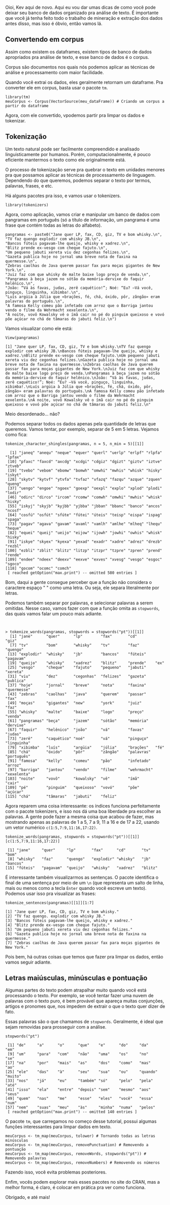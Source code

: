 Oioi, Kev aqui de novo. Aqui eu vou dar umas dicas de como você pode deixar seu banco de dados organizado pra análise de texto. É importante que você já tenha feito todo o trabalho de mineração e extração dos dados antes disso, mas isso é óbvio, então vamos lá.

## Convertendo em corpus
Assim como existem os dataframes, existem tipos de banco de dados apropriados pra análise de texto, e esse banco de dados é o corpus.

Corpus são documentos nos quais nós podemos aplicar as técnicas de análise e processamento com maior facilidade.

Quando você extrai os dados, eles geralmente retornam um dataframe. Pra converter ele em corpus, basta usar o pacote ```tm```.
```{r, eval = F, echo = T}
library(tm)
meuCorpus <- Corpus(VectorSource(meu_dataFrame)) # Criando um corpus a partir do dataframe
```

Agora, com ele convertido, vpodemos partir pra limpar os dados e tokenizar.

## Tokenização
Um texto natural pode ser facilmente compreendido e analisado linguisticamente por humanos. Porém, computacionalmente, é pouco eficiente mantermos o texto como ele originalmente está.

O processo de tokenização serve pra quebrar o texto em unidades menores pra que possamos aplicar as técnicas de processamento de linguagem. Dependendo do que queremos, podemos separar o texto por termos, palavras, frases, e etc.

Há alguns pacotes pra isso, e vamos usar o tokenizers.
```{r, eval = T, echo = T, warning = F, message = F}
library(tokenizers)
```

Agora, como aplicação, vamos criar e manipular um banco de dados com pangramas em português (só a título de informação, um pangrama é uma frase que contém todas as letras do alfabeto).

```{r, eval = T, echo = F, warning = F}
pangramas <- paste0("Jane quer LP, fax, CD, giz, TV e bom whisky.\n",
"TV faz quengo explodir com whisky JB.\n",
"Bancos fúteis pagavam-lhe queijo, whisky e xadrez.\n",
"Blitz prende ex-vesgo com cheque fajuto.\n",
"Um pequeno jabuti xereta viu dez cegonhas felizes.\n",
"Gazeta publica hoje no jornal uma breve nota de faxina na quermesse.\n",
"Zebras caolhas de Java querem passar fax para moças gigantes de New York.\n",
"Juiz faz com que whisky de malte baixe logo preço de venda.\n",
"Pangramas à beça jazem no sótão da memória-dervixe do faquir helênico.\n",
"João: “Vá às favas, judas, zerê caquético!”; Noé: “Eu? —Vá você, pinguço, linguinha, xibimba!.\n",
"Luís argüia à Júlia que «brações, fé, chá, óxido, pôr, zângão» eram palavras do português.\n",
"A famosa Kelly comeu pão infetado com arroz que o Barriga jantou vendo o filme da Wehrmacht xexelenta.\n",
"À noite, vovô Kowalsky vê o ímã cair no pé do pinguim queixoso e vovó põe açúcar no chá de tâmaras do jabuti feliz.\n")
```
Vamos visualizar como ele está:
```
View(pangramas)

[1] "Jane quer LP, fax, CD, giz, TV e bom whisky.\nTV faz quengo explodir com whisky JB.\nBancos fúteis pagavam-lhe queijo, whisky e xadrez.\nBlitz prende ex-vesgo com cheque fajuto.\nUm pequeno jabuti xereta viu dez cegonhas felizes.\nGazeta publica hoje no jornal uma breve nota de faxina na quermesse.\nZebras caolhas de Java querem passar fax para moças gigantes de New York.\nJuiz faz com que whisky de malte baixe logo preço de venda.\nPangramas à beça jazem no sótão da memória-dervixe do faquir helênico.\nJoão: “Vá às favas, judas, zerê caquético!”; Noé: “Eu? —Vá você, pinguço, linguinha, xibimba!.\nLuís argüia à Júlia que «brações, fé, chá, óxido, pôr, zângão» eram palavras do português.\nA famosa Kelly comeu pão infetado com arroz que o Barriga jantou vendo o filme da Wehrmacht xexelenta.\nÀ noite, vovô Kowalsky vê o ímã cair no pé do pinguim queixoso e vovó põe açúcar no chá de tâmaras do jabuti feliz.\n"
```
Meio desordenado... não?

Podemos separar todos os dados apenas pela quantidade de letras que queremos. Vamos tentar, por exemplo, separar de 5 em 5 letras. Vejamos como fica:
```{r, eval = T, warning = F, message = F, echo = F}
tokenize_character_shingles(pangramas, n = 5, n_min = 5)[[1]]

  [1] "janeq" "anequ" "neque" "equer" "querl" "uerlp" "erlpf" "rlpfa" "lpfax"
 [10] "pfaxc" "faxcd" "axcdg" "xcdgi" "cdgiz" "dgizt" "giztv" "iztve" "ztveb"
 [19] "tvebo" "vebom" "ebomw" "bomwh" "omwhi" "mwhis" "whisk" "hisky" "iskyt"
 [28] "skytv" "kytvf" "ytvfa" "tvfaz" "vfazq" "fazqu" "azque" "zquen" "queng"
 [37] "uengo" "engoe" "ngoex" "goexp" "oexpl" "explo" "xplod" "plodi" "lodir"
 [46] "odirc" "dirco" "ircom" "rcomw" "comwh" "omwhi" "mwhis" "whisk" "hisky"
 [55] "iskyj" "skyjb" "kyjbb" "yjbba" "jbban" "bbanc" "banco" "ancos" "ncosf"
 [64] "cosfú" "osfút" "sfúte" "fútei" "úteis" "teisp" "eispa" "ispag" "spaga"
 [73] "pagav" "agava" "gavam" "avaml" "vamlh" "amlhe" "mlheq" "lhequ" "heque"
 [82] "equei" "queij" "ueijo" "eijow" "ijowh" "jowhi" "owhis" "whisk" "hisky"
 [91] "iskye" "skyex" "kyexa" "yexad" "exadr" "xadre" "adrez" "drezb" "rezbl"
[100] "ezbli" "zblit" "blitz" "litzp" "itzpr" "tzpre" "zpren" "prend" "rende"
[109] "endee" "ndeex" "deexv" "eexve" "exves" "xvesg" "vesgo" "esgoc" "sgoco"
[118] "gocom" "ocomc" "comch"
 [ reached getOption("max.print") -- omitted 580 entries ]
```
Bom, daqui a gente consegue perceber que a função não considera o caractere espaço " " como uma letra. Ou seja, ele separa literalmente por letras.

Podemos também separar por palavras, e selecionar palavras a serem omitidas. Nesse caso, vamos fazer com que a função omita as ```stopwords```, das quais vamos falar um pouco mais adiante.
```{r, eval = T, echo = T, message = F, warning = F}


> tokenize_words(pangramas, stopwords = stopwords("pt"))[[1]]
  [1] "jane"      "quer"      "lp"        "fax"       "cd"        "giz"      
  [7] "tv"        "bom"       "whisky"    "tv"        "faz"       "quengo"   
 [13] "explodir"  "whisky"    "jb"        "bancos"    "fúteis"    "pagavam"  
 [19] "queijo"    "whisky"    "xadrez"    "blitz"     "prende"    "ex"       
 [25] "vesgo"     "cheque"    "fajuto"    "pequeno"   "jabuti"    "xereta"   
 [31] "viu"       "dez"       "cegonhas"  "felizes"   "gazeta"    "publica"  
 [37] "hoje"      "jornal"    "breve"     "nota"      "faxina"    "quermesse"
 [43] "zebras"    "caolhas"   "java"      "querem"    "passar"    "fax"      
 [49] "moças"     "gigantes"  "new"       "york"      "juiz"      "faz"      
 [55] "whisky"    "malte"     "baixe"     "logo"      "preço"     "venda"    
 [61] "pangramas" "beça"      "jazem"     "sótão"     "memória"   "dervixe"  
 [67] "faquir"    "helênico"  "joão"      "vá"        "favas"     "judas"    
 [73] "zerê"      "caquético" "noé"       "vá"        "pinguço"   "linguinha"
 [79] "xibimba"   "luís"      "argüia"    "júlia"     "brações"   "fé"       
 [85] "chá"       "óxido"     "pôr"       "zângão"    "palavras"  "português"
 [91] "famosa"    "kelly"     "comeu"     "pão"       "infetado"  "arroz"    
 [97] "barriga"   "jantou"    "vendo"     "filme"     "wehrmacht" "xexelenta"
[103] "noite"     "vovô"      "kowalsky"  "vê"        "ímã"       "cair"     
[109] "pé"        "pinguim"   "queixoso"  "vovó"      "põe"       "açúcar"   
[115] "chá"       "tâmaras"   "jabuti"    "feliz"  
```
Agora reparem uma coisa interessante: os índices funciona perfeitamente com o pacote tokenizers, e isso nos dá uma boa liberdade pra escolher as palavras. A gente pode fazer a mesma coisa que acabou de fazer, mas mostrando apenas as palavras de 1 a 5, 7 a 9, 11 a 16 e de 17 a 22, usando um vetor numérico ```c(1:5,7:9,11:16,17:22)```.
```
tokenize_words(pangramas, stopwords = stopwords("pt"))[[1]][c(1:5,7:9,11:16,17:22)]

 [1] "jane"     "quer"     "lp"       "fax"      "cd"       "tv"       "bom"     
 [8] "whisky"   "faz"      "quengo"   "explodir" "whisky"   "jb"       "bancos"  
[15] "fúteis"   "pagavam"  "queijo"   "whisky"   "xadrez"   "blitz" 
```

É interessante também visualizarmos as sentenças. O pacote identifica o final de uma sentença por meio de um ```\n``` (que representa um salto de linha, mais ou menos como a tecla ```Ènter``` quando você escreve um texto). Podemos usar isso pra visualizar as frases:
```{r, eval = T, echo = T, message = F, warning = F}
tokenize_sentences(pangramas)[[1]][1:7]

[1] "Jane quer LP, fax, CD, giz, TV e bom whisky."                             
[2] "TV faz quengo. explodir com whisky JB."                                   
[3] "Bancos fúteis pagavam-lhe queijo, whisky e xadrez."                       
[4] "Blitz prende ex-vesgo com cheque fajuto."                                 
[5] "Um pequeno jabuti xereta viu dez cegonhas felizes."                       
[6] "Gazeta publica hoje no jornal uma breve nota de faxina na quermesse."     
[7] "Zebras caolhas de Java querem passar fax para moças gigantes de New York."
```

Pois bem, há outras coisas que temos que fazer pra limpar os dados, então vamos seguir adiante.

## Letras maiúsculas, minúsculas e pontuação
Algumas partes do texto podem atrapalhar muito quando você está processando o texto. Por exemplo, se você tentar fazer uma nuvem de palavras com o texto puro, é bem provável que apareça muitas conjunções, artigos e pronomes que, nos impedem de extrair o que o texto quer dizer de fato.

Essas palavras são o que chamamos de ```stopwords```. Geralmente, é ideal que sejam removidas para prosseguir com a análise.

```{r, echo = T, eval = T, message = F, warning = F}
stopwords("pt")

 [1] "de"     "a"      "o"      "que"    "e"      "do"     "da"     "em"    
 [9] "um"     "para"   "com"    "não"    "uma"    "os"     "no"     "se"    
[17] "na"     "por"    "mais"   "as"     "dos"    "como"   "mas"    "ao"    
[25] "ele"    "das"    "à"      "seu"    "sua"    "ou"     "quando" "muito" 
[33] "nos"    "já"     "eu"     "também" "só"     "pelo"   "pela"   "até"   
[41] "isso"   "ela"    "entre"  "depois" "sem"    "mesmo"  "aos"    "seus"  
[49] "quem"   "nas"    "me"     "esse"   "eles"   "você"   "essa"   "num"   
[57] "nem"    "suas"   "meu"    "às"     "minha"  "numa"   "pelos" 
 [ reached getOption("max.print") -- omitted 140 entries ]
```

O pacote ```tm```, que carregamos no começo desse tutorial, possui algumas funções interessantes para limpar dados em texto.
```{r, eval = F, echo = T}
meuCorpus <- tm_map(meuCorpus, tolower) # Tornando todas as letras minúsculas
meuCorpus <- tm_map(meuCorpus, removePunctuation) # Removendo a pontuação
meuCorpus <- tm_map(meuCorpus, removeWords, stopwords("pt")) # Removendo palavras
meuCorpus <- tm_map(meuCorpus, removeNumbers) # Removendo os números
```
Fazendo isso, você evita problemas posteriores. 

Enfim, vocês podem explorar mais esses pacotes no site do CRAN, mas a melhor forma, é claro, é colocar em prática pra ver como funciona.

Obrigado, e até mais!
